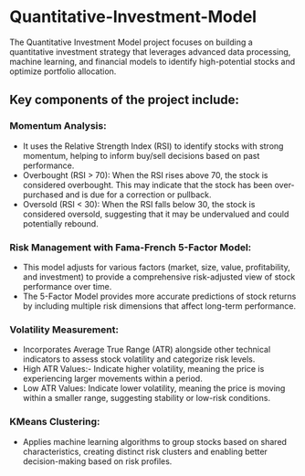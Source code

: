 # Quantitative-Investment-Model
The Quantitative Investment Model project focuses on building a quantitative investment strategy that leverages advanced data processing, machine learning, and financial models to identify high-potential stocks and optimize portfolio allocation.

## Key components of the project include:

### Momentum Analysis: 
* It uses the Relative Strength Index (RSI) to identify stocks with strong momentum, helping to inform buy/sell decisions based on past performance.
* Overbought (RSI > 70): When the RSI rises above 70, the stock is considered overbought. This may indicate that the stock has been over-purchased and is due for a correction or pullback.
* Oversold (RSI < 30): When the RSI falls below 30, the stock is considered oversold, suggesting that it may be undervalued and could potentially rebound.

### Risk Management with Fama-French 5-Factor Model: 
* This model adjusts for various factors (market, size, value, profitability, and investment) to provide a comprehensive risk-adjusted view of stock performance over time.
* The 5-Factor Model provides more accurate predictions of stock returns by including multiple risk dimensions that affect long-term performance.

### Volatility Measurement: 
* Incorporates Average True Range (ATR) alongside other technical indicators to assess stock volatility and categorize risk levels.
* High ATR Values:- Indicate higher volatility, meaning the price is experiencing larger movements within a period.
* Low ATR Values: Indicate lower volatility, meaning the price is moving within a smaller range, suggesting stability or low-risk conditions.

### KMeans Clustering: 
* Applies machine learning algorithms to group stocks based on shared characteristics, creating distinct risk clusters and enabling better decision-making based on risk profiles.


